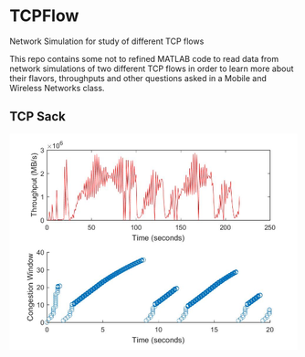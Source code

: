 # TCPFlow
Network Simulation for study of different TCP flows

This repo contains some not to refined MATLAB code to read data from network simulations of two different TCP flows in order to learn more about their flavors, throughputs and other questions asked in a Mobile and Wireless Networks class.

## TCP Sack
![TCP Sack](https://github.com/sarthakbatragatech/TCPFlow/blob/master/Sack_0.5.jpg)
